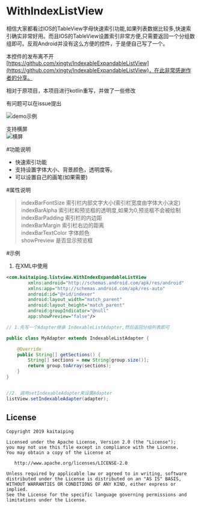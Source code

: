 # WithIndexListView
相信大家都看过IOS的TableView字母快速索引功能,如果列表数据比较多,快速索引确实非常好用。而且IOS的TableView设置索引非常方便,只需要返回一个分组数组即可。反观Android并没有这么方便的控件，于是便自己写了一个。   

本控件的发布离不开[https://github.com/xingty/IndexableExpandableListView](https://github.com/xingty/IndexableExpandableListView)，在此非常感谢作者的分享。

相对于原项目，本项目进行kotlin重写，并做了一些修改

有问题可以在issue提出

![demo示例](./screenshot/screenshot-1.gif)

支持横屏   
![横屏](./screenshot/screenshot-2.png)

#功能说明

* 快速索引功能
* 支持设置字体大小、背景颜色，透明度等。
* 可以设置自己的画笔(如果需要)

#属性说明  
> indexBarFontSize 索引栏内部文字大小(索引栏宽度由字体大小决定)   
> indexBarAlpha 索引栏和预览框的透明度,如果为0,预览框不会被绘制   
> indexBarPadding 索引栏的内边距   
> indexBarMargin 索引栏右边的距离   
> indexBarTextColor 字体颜色   
> showPreview 是否显示预览框   


#示例
1. 在XML中使用  

``` xml 
<com.kaitaiping.listview.WithIndexExpandableListView
	    xmlns:android="http://schemas.android.com/apk/res/android"    
	    xmlns:app="http://schemas.android.com/apk/res-auto"   
	    android:id="@+id/indexer"    
	    android:layout_width="match_parent"   
	    android:layout_height="match_parent"   
	    android:groupIndicator="@null"   
	    app:showPreview="false"/> 
```
``` java
// 1.先写一个Adapter继承 IndexableListAdapter,然后返回分组列表即可

public class MyAdapter extends IndexableListAdapter {

    @Override
    public String[] getSections() {
        String[] sections = new String[group.size()];
        return group.toArray(sections);
    }
}  


//2. 调用setIndexableAdapter来设置Adapter
listView.setIndexableAdapter(adapter);

```


## License

    Copyright 2019 kaitaiping

    Licensed under the Apache License, Version 2.0 (the "License");
    you may not use this file except in compliance with the License.
    You may obtain a copy of the License at

       http://www.apache.org/licenses/LICENSE-2.0

    Unless required by applicable law or agreed to in writing, software
    distributed under the License is distributed on an "AS IS" BASIS,
    WITHOUT WARRANTIES OR CONDITIONS OF ANY KIND, either express or implied.
    See the License for the specific language governing permissions and
    limitations under the License.

